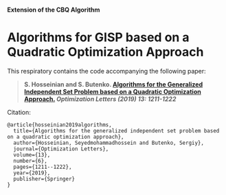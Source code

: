 #### Extension of the CBQ Algorithm

# Algorithms for GISP based on a Quadratic Optimization Approach

This respiratory contains the code accompanying the following paper:

> **S. Hosseinian and S. Butenko. [Algorithms for the Generalized Independent Set Problem based on a Quadratic Optimization Approach.](https://doi.org/10.1007/s11590-019-01418-9) _Optimization Letters (2019) 13: 1211-1222_**

Citation:

```
@article{hosseinian2019algorithms,
  title={Algorithms for the generalized independent set problem based on a quadratic optimization approach},
  author={Hosseinian, Seyedmohammadhossein and Butenko, Sergiy},
  journal={Optimization Letters},
  volume={13},
  number={6},
  pages={1211--1222},
  year={2019},
  publisher={Springer}
}
```
